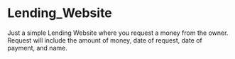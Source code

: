 # Lending_Website
Just a simple Lending Website where you request a money from the owner.
Request will include the amount of money, date of request, date of payment, and name.
